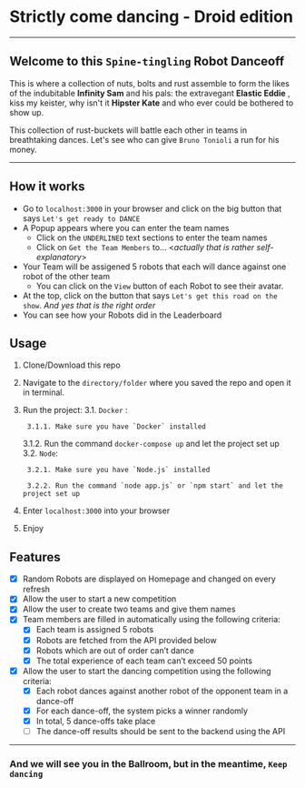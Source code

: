 # Strictly come dancing - Droid edition
--- 
## Welcome to this `Spine-tingling` Robot Danceoff

This is where a collection of nuts, bolts and rust assemble to form the likes of the indubitable **Infinity Sam** and his pals: the extravegant **Elastic Eddie** , kiss my keister, why isn't it **Hipster Kate** and who ever could be bothered to show up.

This collection of rust-buckets will battle each other in teams in breathtaking dances. Let's see who can give `Bruno Tonioli` a run for his money.

---
## How it works
- Go to `localhost:3000` in your browser and click on the big button that says `Let's get ready to DANCE`
- A Popup appears where you can enter the team names 
    - Click on the `UNDERLINED` text sections to enter the team names
    - Click on `Get the Team Members` to...  <*actually that is rather self-explanatory*>
- Your Team will be assigened 5 robots that each will dance against one robot of the other team
   - You can click on the `View` button of each Robot to see their avatar.  
- At the top, click on the button that says `Let's get this road on the show`.  *And yes that is the right order*
- You can see how your Robots did in the Leaderboard

## Usage 

1. Clone/Download this repo
2. Navigate to the `directory/folder` where you saved the repo and open it in terminal. 
3. Run the project:
    3.1. `Docker` : 

        3.1.1. Make sure you have `Docker` installed
         
      3.1.2. Run the command `docker-compose up` and let the project set up
    3.2. `Node`:

        3.2.1. Make sure you have `Node.js` installed 

        3.2.2. Run the command `node app.js` or `npm start` and let the project set up

4. Enter `localhost:3000` into your browser
5. Enjoy

## Features 

- [x] Random Robots are displayed on Homepage and changed on every refresh
- [x] Allow the user to start a new competition 
- [x] Allow the user to create two teams and give them names
- [x] Team members are filled in automatically using the following criteria:
    - [x] Each team is assigned 5 robots
    - [x] Robots are fetched from the API provided below
    - [x] Robots which are out of order can’t dance
    - [x]  The total experience of each team can’t exceed 50 points
- [x] Allow the user to start the dancing competition using the following criteria:
    - [x] Each robot dances against another robot of the opponent team in a dance-off
    - [x] For each dance-off, the system picks a winner randomly
    - [x] In total, 5 dance-offs take place
    - [ ] The dance-off results should be sent to the backend using the API 
---
### And we will see you in the Ballroom, but in the meantime, `Keep dancing`
